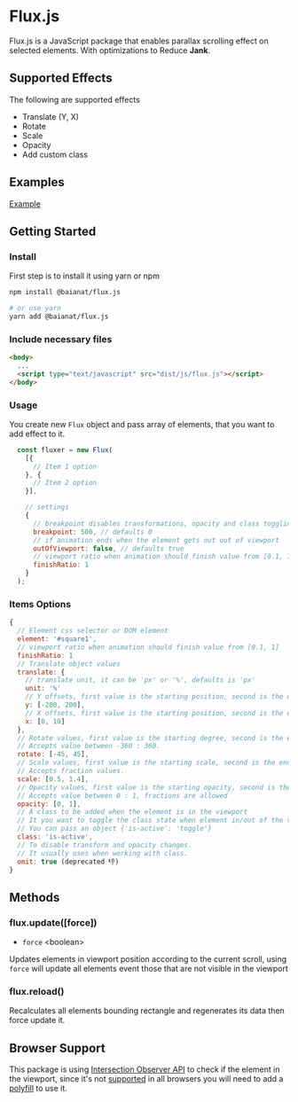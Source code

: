 # Flux.js

Flux.js is a JavaScript package that enables parallax scrolling effect on selected elements.
With optimizations to Reduce **Jank**.

## Supported Effects

The following are supported effects

* Translate (Y, X)
* Rotate
* Scale
* Opacity
* Add custom class

## Examples

[Example](https://baianat.github.io/flux.js/)

## Getting Started

### Install

First step is to install it using yarn or npm

```bash
npm install @baianat/flux.js

# or use yarn
yarn add @baianat/flux.js
```

### Include necessary files

``` html
<body>
  ...
  <script type="text/javascript" src="dist/js/flux.js"></script>
</body>
```

### Usage

You create new `Flux` object and pass array of elements, that you want to add effect to it.

``` javascript
  const fluxer = new Flux(
    [{
      // Item 1 option
    }, {
      // Item 2 option
    }],

    // settings
    {
      // breakpoint disables transformations, opacity and class toggling.
      breakpoint: 500, // defaults 0
      // if animation ends when the element gets out out of viewport
      outOfViewport: false, // defaults true
      // viewport ratio when animation should finish value from [0.1, 1]
      finishRatio: 1
    }
  );
```

### Items Options

```js
{
  // Element css selector or DOM element
  element: '#square1',
  // viewport ratio when animation should finish value from [0.1, 1]
  finishRatio: 1
  // Translate object values
  translate: {
    // translate unit, it can be 'px' or '%', defaults is 'px'
    unit: '%'
    // Y offsets, first value is the starting position, second is the ending position in px
    y: [-200, 200],
    // X offsets, first value is the starting position, second is the ending position in px
    x: [0, 10]
  },
  // Rotate values, first value is the starting degree, second is the ending degree
  // Accepts value between -360 : 360.
  rotate: [-45, 45],
  // Scale values, first value is the starting scale, second is the ending scale
  // Accepts fraction values.
  scale: [0.5, 1.4],
  // Opacity values, first value is the starting opacity, second is the ending opacity
  // Accepts value between 0 : 1, fractions are allowed
  opacity: [0, 1],
  // A class to be added when the element is in the viewport
  // It you want to toggle the class state when element in/out of the viewport
  // You can pass an object {'is-active': 'toggle'}
  class: 'is-active',
  // To disable transform and opacity changes.
  // It usually uses when working with class.
  omit: true (deprecated 👎)
}
```

## Methods

### flux.update([force])

* `force` \<boolean\>

Updates elements in viewport position according to the current scroll, using `force` will update all elements event those that are not visible in the viewport

### flux.reload()

Recalculates all elements bounding rectangle and regenerates its data then force update it.

## Browser Support

This package is using [Intersection Observer API](https://developer.mozilla.org/en-US/docs/Web/API/Intersection_Observer_API) to check if the element in the viewport, since it's not [supported](https://caniuse.com/#search=IntersectionObserver) in all browsers you will need to add a [polyfill](https://github.com/w3c/IntersectionObserver/tree/master/polyfill) to use it.
